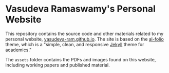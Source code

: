 # Vasudeva Ramaswamy's Personal Website

This repository contains the source code and other materials related to my personal website, [vasudeva-ram.github.io](vasudeva-ram.github.io).
The site is based on the [al-folio](https://github.com/alshedivat/al-folio) theme, which is a "simple, clean, and responsive [Jekyll](https://jekyllrb.com/) theme for academics."

The ```assets``` folder contains the PDFs and images found on this website, including working papers and published material.